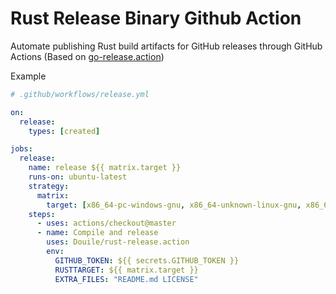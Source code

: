 # Rust Release Binary Github Action

Automate publishing Rust build artifacts for GitHub releases through GitHub Actions (Based on [go-release.action](https://github.com/ngs/go-release.action))

Example
```yml
# .github/workflows/release.yml

on:
  release:
    types: [created]

jobs:
  release:
    name: release ${{ matrix.target }}
    runs-on: ubuntu-latest
    strategy:
      matrix:
        target: [x86_64-pc-windows-gnu, x86_64-unknown-linux-gnu, x86_64-apple-darwin]
    steps:
      - uses: actions/checkout@master
      - name: Compile and release
        uses: Douile/rust-release.action
        env:
          GITHUB_TOKEN: ${{ secrets.GITHUB_TOKEN }}
          RUSTTARGET: ${{ matrix.target }}
          EXTRA_FILES: "README.md LICENSE"
```
